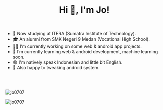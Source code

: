 <h1 align="center">Hi 👋, I'm Jo!</h1>

<br/>

- 🏫 Now studying at ITERA (Sumatra Institute of Technology).
- 🎓 An alumni from SMK Negeri 9 Medan (Vocational High School).
- 👨‍💻 I’m currently working on some web & android app projects.
- 🌱 I’m currently learning web & android development, machine learning soon.
- 😄 I'm natively speak Indonesian and little bit English.
- 📱  Also happy to tweaking android system.

<br/>
<br/>

<p><img align="center" src="https://github-readme-stats.vercel.app/api?username=jo0707&show_icons=true&theme=onedark&locale=en" alt="jo0707" /></p>

<p><img align="center" src="https://github-readme-stats.vercel.app/api/top-langs?username=jo0707&show_icons=true&theme=onedark&locale=en&layout=compact" alt="jo0707" /></p>

